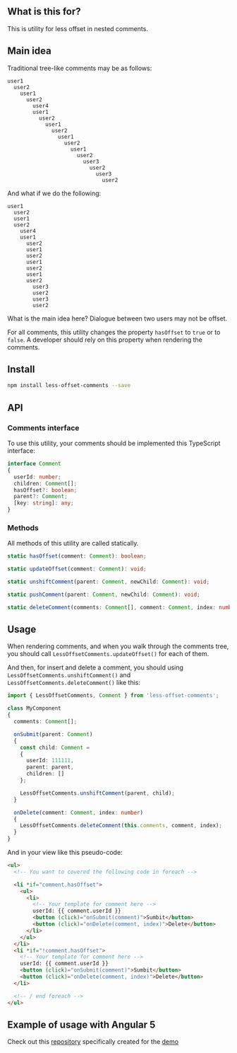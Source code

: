 ## What is this for?

This is utility for less offset in nested comments.

## Main idea

Traditional tree-like comments may be as follows:

```text
user1
  user2
    user1
      user2
        user4
        user1
          user2
            user1
              user2
                user1
                  user2
                    user1
                      user2
                        user3
                          user2
                            user3
                              user2
```

And what if we do the following:

```text
user1
  user2
  user1
  user2
    user4
    user1
      user2
      user1
      user2
      user1
      user2
      user1
      user2
        user3
        user2
        user3
        user2
```

What is the main idea here? Dialogue between two users may not be offset.

For all comments, this utility changes the property `hasOffset` to `true` or to `false`.
A developer should rely on this property when rendering the comments.

## Install

```bash
npm install less-offset-comments --save
```

## API

### Comments interface

To use this utility, your comments should be implemented this TypeScript interface:

```ts
interface Comment
{
  userId: number;
  children: Comment[];
  hasOffset?: boolean;
  parent?: Comment;
  [key: string]: any;
}
```

### Methods

All methods of this utility are called statically.

```ts
static hasOffset(comment: Comment): boolean;

static updateOffset(comment: Comment): void;

static unshiftComment(parent: Comment, newChild: Comment): void;

static pushComment(parent: Comment, newChild: Comment): void;

static deleteComment(comments: Comment[], comment: Comment, index: number): void;
```

## Usage

When rendering comments, and when you walk through the comments tree,
you should call `LessOffsetComments.updateOffset()` for each of them.

And then, for insert and delete a comment,
you should using `LessOffsetComments.unshiftComment()` and `LessOffsetComments.deleteComment()` like this:

```ts
import { LessOffsetComments, Comment } from 'less-offset-comments';

class MyComponent
{
  comments: Comment[];

  onSubmit(parent: Comment)
  {
    const child: Comment =
    {
      userId: 111111,
      parent: parent,
      children: []
    };

    LessOffsetComments.unshiftComment(parent, child);
  }

  onDelete(comment: Comment, index: number)
  {
    LessOffsetComments.deleteComment(this.comments, comment, index);
  }
}

```

And in your view like this pseudo-code:

```html
<ul>
  <!-- You want to covered the following code in foreach -->

  <li *if="comment.hasOffset">
    <ul>
      <li>
        <!-- Your template for comment here -->
        userId: {{ comment.userId }}
        <button (click)="onSubmit(comment)">Sumbit</button>
        <button (click)="onDelete(comment, index)">Delete</button>
      </li>
    </ul>
  </li>
  <li *if="!comment.hasOffset">
    <!-- Your template for comment here -->
    userId: {{ comment.userId }}
    <button (click)="onSubmit(comment)">Sumbit</button>
    <button (click)="onDelete(comment, index)">Delete</button>
  </li>

  <!-- / end foreach -->
</ul>
```

## Example of usage with Angular 5

Check out this [repository](https://github.com/KostyaTretyak/less-offset-comments-demo)
specifically created for the [demo](https://kostyatretyak.github.io/less-offset-comments-demo/)
